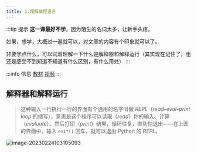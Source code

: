 ```yaml
---
title: 1.理解编程语言
---
```

:::tip 提示
**这一课最好不学**，因为陌生的名词太多，让新手头疼。

如果，想学，大概过一遍就可以，对文章的内容有个印象就可以了。

非要学点什么，可以试着理解一下什么是解释器和解释运行（其实现在记住了，也还是感受不到知道不知道有什么区别，有什么用处）
:::

:::info 信息
[教材](../pilot/p1-1-understanding-programming-languages.md)
[视频](https://www.bilibili.com/video/BV1xD4y137Ep/?vd_source=4a888db8814702b2062fcaf2575be745)
:::


## 解释器和解释运行

> 这种输入一行执行一行的界面有个通用的名字叫做 *REPL*（*read–eval–print loop* 的缩写），意思是这个程序可以读取（*read*）你的输入、计算（*evaluate*）、然后打印（*print*）结果，循环往复，直到你退出——在上图的界面中，输入 `exit()` 回车，就可以退出 Python 的 *REPL*。

![image-20230224103105093](./p1-1-repl.assets/image-20230224103105093.png)
